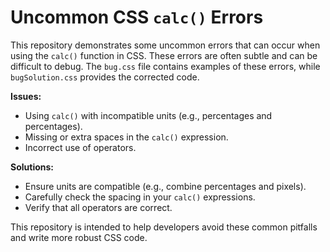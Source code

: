 # Uncommon CSS `calc()` Errors

This repository demonstrates some uncommon errors that can occur when using the `calc()` function in CSS. These errors are often subtle and can be difficult to debug.  The `bug.css` file contains examples of these errors, while `bugSolution.css` provides the corrected code.

**Issues:**
* Using `calc()` with incompatible units (e.g., percentages and percentages).
* Missing or extra spaces in the `calc()` expression.
* Incorrect use of operators.

**Solutions:**
* Ensure units are compatible (e.g., combine percentages and pixels).
* Carefully check the spacing in your `calc()` expressions.
* Verify that all operators are correct.

This repository is intended to help developers avoid these common pitfalls and write more robust CSS code.